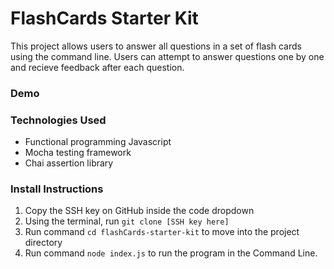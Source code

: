 # FlashCards Starter Kit

This project allows users to answer all questions in a set of flash cards using the command line. Users can attempt to answer questions one by one and recieve feedback after each question. 
<!-- If the user scores under 90% the round will start over. -->

### Demo
<!-- ![flash cards gif](https://media.giphy.com/media/1zkb1q58eTiTH6D7wc/giphy.gif)
![image](demo.gif) -->

### Technologies Used

- Functional programming Javascript
- Mocha testing framework
- Chai assertion library

### Install Instructions

1. Copy the SSH key on GitHub inside the code dropdown
2. Using the terminal, run `git clone [SSH key here]`
3. Run command `cd flashCards-starter-kit` to move into the project directory
4. Run command `node index.js` to run the program in the Command Line.
